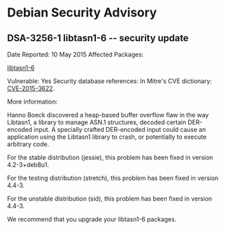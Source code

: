 
Debian Security Advisory
========================


DSA-3256-1 libtasn1-6 -- security update
----------------------------------------



Date Reported:
10 May 2015
Affected Packages:

[libtasn1-6](https://packages.debian.org/src:libtasn1-6)

Vulnerable:
Yes
Security database references:
In Mitre's CVE dictionary: [CVE-2015-3622](https://security-tracker.debian.org/tracker/CVE-2015-3622).  

More information:

Hanno Boeck discovered a heap-based buffer overflow flaw in the way
Libtasn1, a library to manage ASN.1 structures, decoded certain
DER-encoded input. A specially crafted DER-encoded input could cause an
application using the Libtasn1 library to crash, or potentially to
execute arbitrary code.


For the stable distribution (jessie), this problem has been fixed in
version 4.2-3+deb8u1.


For the testing distribution (stretch), this problem has been fixed in
version 4.4-3.


For the unstable distribution (sid), this problem has been fixed in
version 4.4-3.


We recommend that you upgrade your libtasn1-6 packages.






